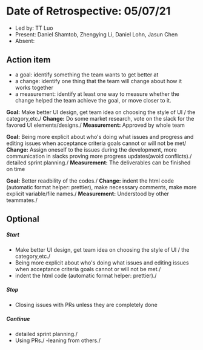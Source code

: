 # Date of Retrospective: 05/07/21

* Led by: TT Luo
* Present: Daniel Shamtob, Zhengying Li, Daniel Lohn, Jasun Chen 
* Absent: 


## Action item

* a goal: identify something the team wants to get better at
* a change: identify one thing that the team will change about how it works together
* a measurement: identify at least one way to measure whether the change helped the team achieve the goal, or move closer to it.

**Goal:** Make better UI design, get team idea on choosing the style of UI / the category,etc./
**Change:** Do some market research, vote on the slack for the favored UI elements/designs./
**Measurement:**  Approved by whole team

**Goal:** Being more explicit about who's doing what issues and progress and editing issues when acceptance criteria goals cannot or will not be met/
**Change:** Assign oneself to the issues during the development, more communication in slacks proving more progress updates(avoid conflicts)./
            detailed sprint planning./
**Measurement:**  The deliverables can be finished on time

**Goal:** Better readbility of the codes./
**Change:** indent the html code (automatic format helper: prettier), make necesssary comments, make more explicit variable/file names./
**Measurement:**  Understood by other teammates./



## Optional

##### Start
- Make better UI design, get team idea on choosing the style of UI / the category,etc./
- Being more explicit about who's doing what issues and editing issues when acceptance criteria goals cannot or will not be met./
- indent the html code (automatic format helper: prettier)./


##### Stop
- Closing issues with PRs unless they are completely done

##### Continue 
- detailed sprint planning./
- Using PRs./
-leaning from others./


